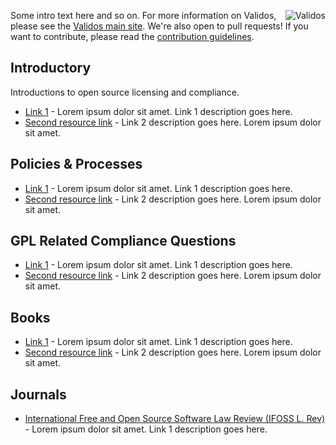 <a href="http://validos.org/"><img align="right" src="http://www.validos.org/images/Validos_logo.gif" alt="Validos"></a>
Some intro text here and so on. For more information on Validos, please see the [Validos main site](http://www.validos.org). We're also open to pull requests! If you want to contribute, please read the [contribution guidelines](contributing.md).

## Introductory

Introductions to open source licensing and compliance.
- [Link 1](http://validos.org) - Lorem ipsum dolor sit amet. Link 1 description goes here.
- [Second resource link](http://validos.org) - Link 2 description goes here. Lorem ipsum dolor sit amet.

## Policies & Processes

- [Link 1](http://validos.org) - Lorem ipsum dolor sit amet. Link 1 description goes here.
- [Second resource link](http://validos.org) - Link 2 description goes here. Lorem ipsum dolor sit amet.

## GPL Related Compliance Questions

- [Link 1](http://validos.org) - Lorem ipsum dolor sit amet. Link 1 description goes here.
- [Second resource link](http://validos.org) - Link 2 description goes here. Lorem ipsum dolor sit amet.

## Books

- [Link 1](http://validos.org) - Lorem ipsum dolor sit amet. Link 1 description goes here.
- [Second resource link](http://validos.org) - Link 2 description goes here. Lorem ipsum dolor sit amet.

## Journals

- [International Free and Open Source Software Law Review (IFOSS L. Rev)](http://www.ifosslr.org/ifosslr) - Lorem ipsum dolor sit amet. Link 1 description goes here.
